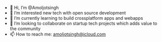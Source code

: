- 👋 Hi, I’m @Amoljotsingh
- 👀 I’m interested new tech with open source development
- 🌱 I’m currently learning to build crossplatform apps and webapps
- 💞️ I’m looking to collaborate on startup tech projects which adds value to the community
- 📫 How to reach me: amoljotsingh@icloud.com

<!---
Amoljotsingh/Amoljotsingh is a ✨ special ✨ repository because its `README.md` (this file) appears on your GitHub profile.
You can click the Preview link to take a look at your changes.
--->
